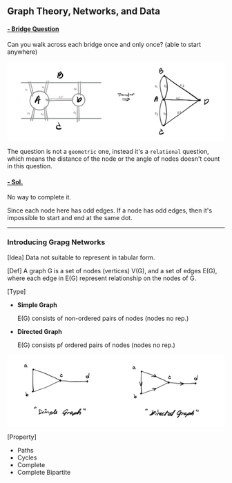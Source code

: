 ## **Graph Theory, Networks, and Data**

#### **<ins>- Bridge Question</ins>**  

Can you walk across each bridge once and only once? (able to start anywhere)
<p align="center" width="100%">
    <img align="center" src="Img/bridge_q.jpg" width="750" />
</p>

The question is not a `geometric` one, instead it's a `relational` question, which means the distance of the node or the angle of nodes doesn't count in this question.

#### **<ins>- Sol.</ins>**  

No way to complete it. 

Since each node here has odd edges. If a node has odd edges, then it's impossible to start and end at the same dot.

---

### **Introducing Grapg Networks** 

[Idea] Data not suitable to represent in tabular form.

[Def] A graph G is a set of nodes (vertices) V(G), and a set of edges E(G), where each edge in E(G) represent relationship on the nodes of G.

[Type]
- **Simple Graph**

    E(G) consists of non-ordered pairs of nodes (nodes no rep.)
- **Directed Graph**

    E(G) consists pf ordered pairs of nodes (nodes no rep.)
<p align="center" width="100%">
    <img align="center" src="Img/graph_type.jpg" width="750" />
</p>

[Property]
* Paths
* Cycles
* Complete
* Complete Bipartite